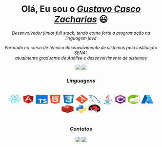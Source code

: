 <div>
  <h1 align="center">Olá, Eu sou o <a href="https://www.linkedin.com/in/guszacha/"><i>Gustavo Casco Zacharias</i></a> 😃️</h1>
</div>

<p align="center"><i>Desenvolvedor júnior full stack, tendo como forte a programação na linguagem java</i></p>
<p align="center"><i>Formado no curso de técnico desenvolvimento de sistemas pela instituição SENAI, <br> atualmente graduante de Análise e desenvolvimento de sistemas</i></p>

<div align="center">
  <a href="https://github.com/GustavoCasco">
    <img height="150em" src="https://github-readme-stats.vercel.app/api?username=GustavoCasco&count_private=true&include_all_commits=true&show_icons=true&theme=dracula&hide_border=false&show_owner=true"/>
    <img height="150em" src="https://github-readme-stats.vercel.app/api/top-langs/?username=GustavoCasco&theme=dracula&hide_border=false&&layout=compact"/>
  </a>
</div>


<h3 align="center"><i>Linguagens</i></h3>
<div align="center" valign="top"><br>
  <img align="center" alt="React" height="30" width="40" src="https://raw.githubusercontent.com/devicons/devicon/master/icons/react/react-original.svg">
  <img align="center" alt="Angular" height="30" width="40" src="https://raw.githubusercontent.com/devicons/devicon/master/icons/angularjs/angularjs-original.svg"> 
  <img align="center" alt="Js" height="30" width="40" src="https://raw.githubusercontent.com/devicons/devicon/master/icons/typescript/typescript-plain.svg">
  <img align="center" alt="HTML" height="30" width="40" src="https://raw.githubusercontent.com/devicons/devicon/master/icons/html5/html5-original.svg">
  <img align="center" alt="CSS" height="30" width="40" src="https://raw.githubusercontent.com/devicons/devicon/master/icons/css3/css3-original.svg">
  <img align="center" alt="git" height="30" width="40" src="https://raw.githubusercontent.com/devicons/devicon/master/icons/git/git-original.svg">
  <img align="center" alt="github" height="30" width="40" src="https://raw.githubusercontent.com/devicons/devicon/master/icons/mysql/mysql-original.svg"> 
  <img align="center" alt="Java" height="35" width="35" src="https://raw.githubusercontent.com/devicons/devicon/master/icons/java/java-original.svg">
  <img align="center" alt="CSharp" height="30" width="40" src="https://raw.githubusercontent.com/devicons/devicon/master/icons/csharp/csharp-original.svg">
  <img align="center" alt="Spring" height="30" width="40" src="https://raw.githubusercontent.com/devicons/devicon/master/icons/spring/spring-original.svg"> 
  <img align="center" alt="Azure" height="30" width="40" src="https://raw.githubusercontent.com/devicons/devicon/master/icons/azure/azure-original.svg">
  <img align="center" alt="Redis" height="30" width="40" src="https://raw.githubusercontent.com/devicons/devicon/master/icons/redis/redis-original.svg"> 
  <img align="center" alt="python" height="30" width="40" src="https://raw.githubusercontent.com/devicons/devicon/master/icons/python/python-original.svg"> 
  <img align="center" alt="RedHat" height="30" width="40" src="https://raw.githubusercontent.com/devicons/devicon/master/icons/redhat/redhat-original.svg"> 
</div><br>

<h3 align="center"><i>Contatos</i></h3>
<div align="center">
  <a href="https://www.linkedin.com/in/guszacha/" target="_blank"><img src="https://img.shields.io/badge/-LinkedIn-%230077B5?style=for-the-badge&logo=linkedin&logoColor=white" target="_blank"></a> 
  <a href="mailto:gustavoo.cascoo@gmail.com"><img src="https://img.shields.io/badge/-Gmail-%23333?style=for-the-badge&logo=gmail&logoColor=white" target="_blank"></a>
</div>

